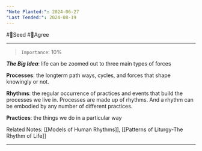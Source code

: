 ```yaml
---
"Note Planted:": 2024-06-27
"Last Tended:": 2024-08-19
---
```

#🌱Seed  #🙂Agree
****
> `Importance`: 10%
 
***The Big Idea***: life can be zoomed out to three main types of forces 

**Processes**: the longterm path ways, cycles, and forces that shape knowingly or not.

**Rhythms**: the regular occurrence of practices and events that build the processes we live in. Processes are made up of rhythms. And a rhythm can be embodied by any number of different practices.

**Practices**: the things we do in a particular way 


Related Notes: [[Models of Human Rhythms]], [[Patterns of Liturgy-The Rhythm of Life]]
****
